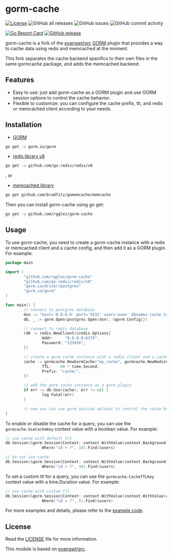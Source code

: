 # gorm-cache

[![License](https://img.shields.io/badge/License-Apache_2.0-blue.svg)](https://opensource.org/licenses/Apache-2.0)
![GitHub all releases](https://img.shields.io/github/downloads/rgglez/gorm-cache/total)
![GitHub issues](https://img.shields.io/github/issues/rgglez/gorm-cache)
![GitHub commit activity](https://img.shields.io/github/commit-activity/y/rgglez/gorm-cache)

[![Go Report Card](https://goreportcard.com/badge/github.com/rgglez/gorm-cache)](https://goreportcard.com/report/github.com/rgglez/gorm-cache)
[![GitHub release](https://img.shields.io/github/release/rgglez/gorm-cache.svg)](https://github.com/rgglez/gorm-cache/releases/)


gorm-cache is a fork of the [evangwt/grc](https://github.com/evangwt/grc) [GORM](https://gorm.io/index.html) plugin that provides a way to cache data using redis and memcached at the moment.

This fork separates the cache backend specifics to their own files in the same gormcache package, and adds the memcached backend.

## Features

- Easy to use: just add gorm-cache as a GORM plugin and use GORM session options to control the cache behavior.
- Flexible to customize: you can configure the cache prefix, ttl, and redis or memcached client according to your needs.

## Installation

* [GORM](https://gorm.io/index.html)

```bash
go get -u gorm.io/gorm
```

* [redis library v8](https://github.com/redis/go-redis)

```bash
go get -u github.com/go-redis/redis/v8
```

, or

* [memcached library](https://github.com/bradfitz/gomemcache)

```bash
go get github.com/bradfitz/gomemcache/memcache
```

Then you can install gorm-cache using go get:

```bash
go get -u github.com/rgglez/gorm-cache
```

## Usage

To use gorm-cache, you need to create a gorm-cache instance with a redis or memcached client and a cache config, and then add it as a GORM plugin. For example:

```go
package main

import (
        "github.com/rgglez/gorm-cache"
        "github.com/go-redis/redis/v8"
        "gorm.io/driver/postgres"
        "gorm.io/gorm"
)

func main() {
        // connect to postgres database
        dsn := "host='0.0.0.0' port='5432' user='evan' dbname='cache_test' password='' sslmode=disable TimeZone=Asia/Shanghai"
        db, _ := gorm.Open(postgres.Open(dsn), &gorm.Config{})

        // connect to redis database
        rdb := redis.NewClient(&redis.Options{
                Addr:     "0.0.0.0:6379",
                Password: "123456",
        })

        // create a gorm cache instance with a redis client and a cache config
        cache := gormcache.NewGormCache("my_cache", gormcache.NewRedisClient(rdb), gormcache.CacheConfig{
                TTL:    60 * time.Second,
                Prefix: "cache:",
        })

        // add the gorm cache instance as a gorm plugin
        if err := db.Use(cache); err != nil {
                log.Fatal(err)
        }

        // now you can use gorm session options to control the cache behavior
}
```

To enable or disable the cache for a query, you can use the `gormcache.UseCacheKey` context value with a boolean value. For example:

```go
// use cache with default ttl
db.Session(&gorm.Session{Context: context.WithValue(context.Background(), gormcache.UseCacheKey, true)}).
                Where("id > ?", 10).Find(&users)

// do not use cache
db.Session(&gorm.Session{Context: context.WithValue(context.Background(), gormcache.UseCacheKey, false)}).
                Where("id > ?", 10).Find(&users)
```

To set a custom ttl for a query, you can use the `gormcache.CacheTTLKey` context value with a time.Duration value. For example:

```go
// use cache with custom ttl
db.Session(&gorm.Session{Context: context.WithValue(context.WithValue(context.Background(), gormcache.UseCacheKey, true), gormcache.CacheTTLKey, 10*time.Second)}).
                Where("id > ?", 5).Find(&users)
```

For more examples and details, please refer to the [example code](https://github.com/rgglez/gorm-cache/tree/main/example).

## License

Read the [LICENSE](https://github.com/rgglez/gorm-cache/blob/main/LICENSE) file for more information.

This module is based on [evangwt/grc](https://github.com/evangwt/grc).